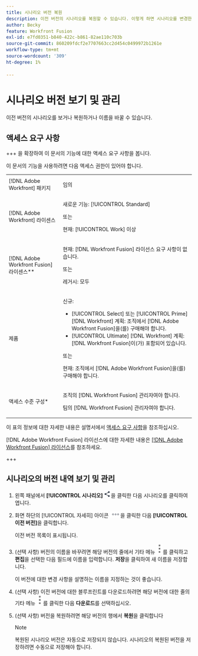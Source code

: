```yaml
---
title: 시나리오 버전 복원
description: 이전 버전의 시나리오를 복원할 수 있습니다. 이렇게 하면 시나리오를 변경한 다음 이전 기능을 선호하는 경우 해당 변경 사항을 쉽게 되돌릴 수 있습니다.
author: Becky
feature: Workfront Fusion
exl-id: e7fd0351-b840-422c-b861-82ae110c703b
source-git-commit: 860209fdcf2e7707663cc2d454c0499972b1261e
workflow-type: tm+mt
source-wordcount: '309'
ht-degree: 1%

---
```


# 시나리오 버전 보기 및 관리

이전 버전의 시나리오를 보거나 복원하거나 이름을 바꿀 수 있습니다.

## 액세스 요구 사항

+++ 을 확장하여 이 문서의 기능에 대한 액세스 요구 사항을 봅니다.

이 문서의 기능을 사용하려면 다음 액세스 권한이 있어야 합니다.

<table style="table-layout:auto">
 <col> 
 <col> 
 <tbody> 
  <tr> 
   <td role="rowheader">[!DNL Adobe Workfront] 패키지</td> 
   <td> <p>임의</p> </td> 
  </tr> 
  <tr data-mc-conditions=""> 
   <td role="rowheader">[!DNL Adobe Workfront] 라이센스</td> 
   <td> <p>새로운 기능: [!UICONTROL Standard]</p><p>또는</p><p>현재: [!UICONTROL Work] 이상</p> </td> 
  </tr> 
  <tr> 
   <td role="rowheader">[!DNL Adobe Workfront Fusion] 라이센스**</td> 
   <td>
   <p>현재: [!DNL Workfront Fusion] 라이선스 요구 사항이 없습니다.</p>
   <p>또는</p>
   <p>레거시: 모두 </p>
   </td> 
  </tr> 
  <tr> 
   <td role="rowheader">제품</td> 
   <td>
   <p>신규:</p> <ul><li>[!UICONTROL Select] 또는 [!UICONTROL Prime] [!DNL Workfront] 계획: 조직에서 [!DNL Adobe Workfront Fusion]을(를) 구매해야 합니다.</li><li>[!UICONTROL Ultimate] [!DNL Workfront] 계획: [!DNL Workfront Fusion]이(가) 포함되어 있습니다.</li></ul>
   <p>또는</p>
   <p>현재: 조직에서 [!DNL Adobe Workfront Fusion]을(를) 구매해야 합니다.</p>
   </td> 
  </tr>
  <tr data-mc-conditions=""> 
   <td role="rowheader">액세스 수준 구성*</td> 
   <td> 
     <p>조직의 [!DNL Workfront Fusion] 관리자여야 합니다.</p>
     <p>팀의 [!DNL Workfront Fusion] 관리자여야 합니다.</p>
   </td> 
  </tr> 
   </td> 
  </tr> 
 </tbody> 
</table>

이 표의 정보에 대한 자세한 내용은 설명서에서 [액세스 요구 사항](/help/workfront-fusion/references/licenses-and-roles/access-level-requirements-in-documentation.md)을 참조하십시오.

[!DNL Adobe Workfront Fusion] 라이선스에 대한 자세한 내용은 [[!DNL Adobe Workfront Fusion] 라이선스](/help/workfront-fusion/set-up-and-manage-workfront-fusion/licensing-operations-overview/license-automation-vs-integration.md)를 참조하세요.

+++

<!--procedure - open, optional add comment, optional restore version-->

## 시나리오의 버전 내역 보기 및 관리

1. 왼쪽 패널에서 **[!UICONTROL 시나리오]** ![시나리오 아이콘](assets/scenarios-icon.png)을 클릭한 다음 시나리오를 클릭하여 엽니다.
1. 화면 하단의 [!UICONTROL 자세히] 아이콘 ![자세히 아이콘](assets/more-icon.png)을 클릭한 다음 **[!UICONTROL 이전 버전]**&#x200B;을 클릭합니다.

   이전 버전 목록이 표시됩니다.
1. (선택 사항) 버전의 이름을 바꾸려면 해당 버전의 줄에서 기타 메뉴 ![기타 메뉴](assets/more-icon-vertical.png)를 클릭하고 **편집**&#x200B;을 선택한 다음 필드에 이름을 입력합니다. **저장**&#x200B;을 클릭하여 새 이름을 저장합니다.

   이 버전에 대한 변경 사항을 설명하는 이름을 지정하는 것이 좋습니다.
1. (선택 사항) 이전 버전에 대한 블루프린트를 다운로드하려면 해당 버전에 대한 줄의 기타 메뉴 ![기타 메뉴](assets/more-icon-vertical.png)를 클릭한 다음 **다운로드**&#x200B;를 선택하십시오.
1. (선택 사항) 버전을 복원하려면 해당 버전의 행에서 **복원**&#x200B;을 클릭합니다


   >[!NOTE]
   >
   >복원된 시나리오 버전은 자동으로 저장되지 않습니다. 시나리오의 복원된 버전을 저장하려면 수동으로 저장해야 합니다.
